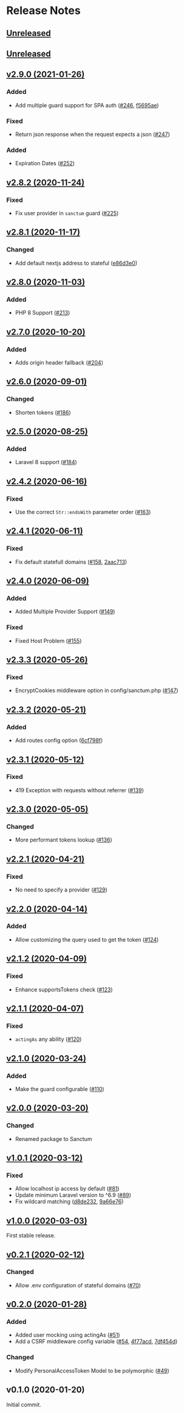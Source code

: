 # Release Notes

## [Unreleased](https://github.com/laravel/airlock/compare/v2.8.2...master)
## [Unreleased](https://github.com/laravel/sanctum/compare/v2.9.0...2.x)


## [v2.9.0 (2021-01-26)](https://github.com/laravel/sanctum/compare/v2.8.2...v2.9.0)

### Added
- Add multiple guard support for SPA auth ([#246](https://github.com/laravel/sanctum/pull/246), [f5695ae](https://github.com/laravel/sanctum/commit/f5695aecc547138c76bc66aaede73ba549dabdc5))

### Fixed
- Return json response when the request expects a json ([#247](https://github.com/laravel/sanctum/pull/247))

### Added
- Expiration Dates ([#252](https://github.com/laravel/sanctum/pull/252))

## [v2.8.2 (2020-11-24)](https://github.com/laravel/sanctum/compare/v2.8.1...v2.8.2)

### Fixed
- Fix user provider in `sanctum` guard ([#225](https://github.com/laravel/sanctum/pull/225))


## [v2.8.1 (2020-11-17)](https://github.com/laravel/sanctum/compare/v2.8.0...v2.8.1)

### Changed
- Add default nextjs address to stateful ([e86d3e0](https://github.com/laravel/sanctum/commit/e86d3e01ade3325438fe1e64ddd64ec53f828dc4))


## [v2.8.0 (2020-11-03)](https://github.com/laravel/sanctum/compare/v2.7.0...v2.8.0)

### Added
- PHP 8 Support ([#213](https://github.com/laravel/sanctum/pull/213))


## [v2.7.0 (2020-10-20)](https://github.com/laravel/sanctum/compare/v2.6.0...v2.7.0)

### Added
- Adds origin header fallback ([#204](https://github.com/laravel/sanctum/pull/204))


## [v2.6.0 (2020-09-01)](https://github.com/laravel/sanctum/compare/v2.5.0...v2.6.0)

### Changed
- Shorten tokens ([#186](https://github.com/laravel/sanctum/pull/186))


## [v2.5.0 (2020-08-25)](https://github.com/laravel/sanctum/compare/v2.4.2...v2.5.0)

### Added
- Laravel 8 support ([#184](https://github.com/laravel/sanctum/pull/184))


## [v2.4.2 (2020-06-16)](https://github.com/laravel/sanctum/compare/v2.4.1...v2.4.2)

### Fixed
- Use the correct `Str::endsWith` parameter order ([#163](https://github.com/laravel/sanctum/pull/163))


## [v2.4.1 (2020-06-11)](https://github.com/laravel/sanctum/compare/v2.4.0...v2.4.1)

### Fixed
- Fix default statefull domains ([#158](https://github.com/laravel/sanctum/pull/158), [2aac713](https://github.com/laravel/sanctum/commit/2aac713ced04e6e7f046748833dea5ab4c98b621))


## [v2.4.0 (2020-06-09)](https://github.com/laravel/sanctum/compare/v2.3.3...v2.4.0)

### Added
- Added Multiple Provider Support ([#149](https://github.com/laravel/sanctum/pull/149))

### Fixed
- Fixed Host Problem ([#155](https://github.com/laravel/sanctum/pull/155))


## [v2.3.3 (2020-05-26)](https://github.com/laravel/sanctum/compare/v2.3.2...v2.3.3)

### Fixed
- EncryptCookies middleware option in config/sanctum.php ([#147](https://github.com/laravel/sanctum/pull/147))


## [v2.3.2 (2020-05-21)](https://github.com/laravel/sanctum/compare/v2.3.1...v2.3.2)

### Added
- Add routes config option ([6cf798f](https://github.com/laravel/sanctum/commit/6cf798ff69d43fb2a714986cf028b5b5fa5612f2))


## [v2.3.1 (2020-05-12)](https://github.com/laravel/sanctum/compare/v2.3.0...v2.3.1)

### Fixed
- 419 Exception with requests without referrer ([#139](https://github.com/laravel/sanctum/pull/139))


## [v2.3.0 (2020-05-05)](https://github.com/laravel/sanctum/compare/v2.2.0...v2.3.0)

### Changed
- More performant tokens lookup ([#136](https://github.com/laravel/sanctum/pull/136))


## [v2.2.1 (2020-04-21)](https://github.com/laravel/sanctum/compare/v2.2.0...v2.2.1)

### Fixed
- No need to specify a provider ([#129](https://github.com/laravel/sanctum/pull/129))


## [v2.2.0 (2020-04-14)](https://github.com/laravel/sanctum/compare/v2.1.2...v2.2.0)

### Added
- Allow customizing the query used to get the token ([#124](https://github.com/laravel/sanctum/pull/124))


## [v2.1.2 (2020-04-09)](https://github.com/laravel/sanctum/compare/v2.1.1...v2.1.2)

### Fixed
- Enhance supportsTokens check ([#123](https://github.com/laravel/sanctum/pull/123))


## [v2.1.1 (2020-04-07)](https://github.com/laravel/sanctum/compare/v2.1.0...v2.1.1)

### Fixed
- `actingAs` any ability ([#120](https://github.com/laravel/sanctum/pull/120))


## [v2.1.0 (2020-03-24)](https://github.com/laravel/sanctum/compare/v2.0.0...v2.1.0)

### Added
- Make the guard configurable ([#110](https://github.com/laravel/sanctum/pull/110))


## [v2.0.0 (2020-03-20)](https://github.com/laravel/sanctum/compare/v1.0.1...v2.0.0)

### Changed
- Renamed package to Sanctum


## [v1.0.1 (2020-03-12)](https://github.com/laravel/sanctum/compare/v1.0.0...v1.0.1)

### Fixed
- Allow localhost ip access by default ([#81](https://github.com/laravel/sanctum/pull/81))
- Update minimum Laravel version to ^6.9 ([#89](https://github.com/laravel/sanctum/pull/89))
- Fix wildcard matching ([d8de232](https://github.com/laravel/sanctum/commit/d8de2323b49e9e408c7e5e302bcad392ed0989cb), [9a66e76](https://github.com/laravel/sanctum/commit/9a66e767e203bbee83cd5fcda7ce265835468f84))


## [v1.0.0 (2020-03-03)](https://github.com/laravel/sanctum/compare/v0.2.1...v1.0.0)

First stable release.


## [v0.2.1 (2020-02-12)](https://github.com/laravel/sanctum/compare/v0.2.0...v0.2.1)

### Changed
- Allow .env configuration of stateful domains ([#70](https://github.com/laravel/sanctum/pull/70))


## [v0.2.0 (2020-01-28)](https://github.com/laravel/sanctum/compare/v0.1.0...v0.2.0)

### Added
- Added user mocking using actingAs ([#51](https://github.com/laravel/sanctum/pull/51))
- Add a CSRF middleware config variable ([#54](https://github.com/laravel/sanctum/pull/54), [4f77acd](https://github.com/laravel/sanctum/commit/4f77acd5e60d241b0bb8196b1986e6f59946af1d), [7df454d](https://github.com/laravel/sanctum/commit/7df454d03868d4329915a4d105b067df0d0a924d))

### Changed
- Modify PersonalAccessToken Model to be polymorphic ([#49](https://github.com/laravel/sanctum/pull/49))


## v0.1.0 (2020-01-20)

Initial commit.
